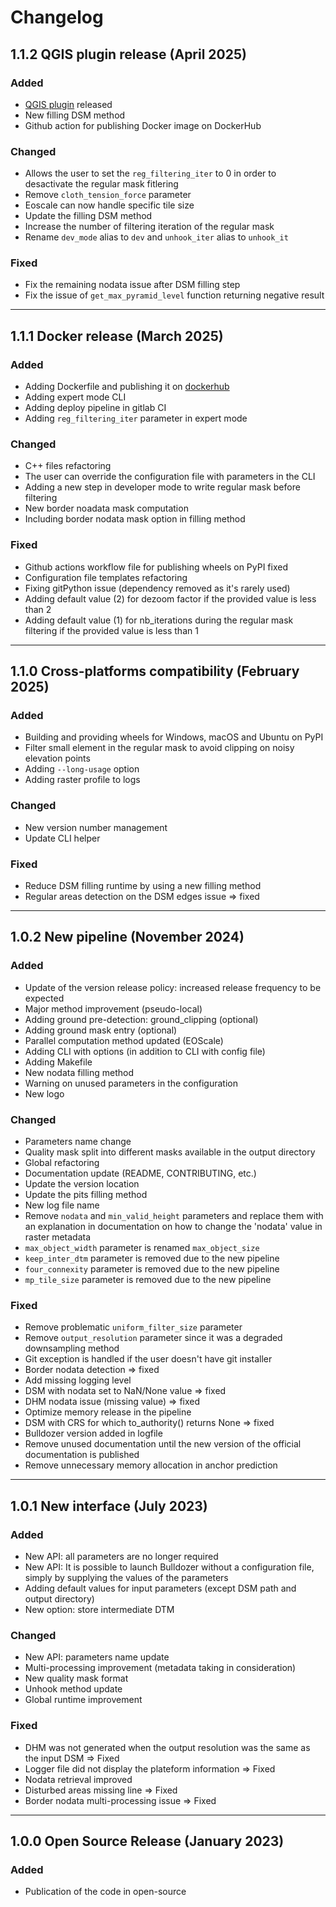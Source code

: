# Changelog

## 1.1.2 QGIS plugin release (April 2025)

### Added
- [QGIS plugin](https://github.com/CNES/bulldozer-qgis-plugin) released
- New filling DSM method
- Github action for publishing Docker image on DockerHub

### Changed
- Allows the user to set the `reg_filtering_iter` to 0 in order to desactivate the regular mask fitlering
- Remove `cloth_tension_force` parameter
- Eoscale can now handle specific tile size
- Update the filling DSM method
- Increase the number of filtering iteration of the regular mask
- Rename `dev_mode` alias to `dev` and `unhook_iter` alias to `unhook_it`

### Fixed
- Fix the remaining nodata issue after DSM filling step
- Fix the issue of `get_max_pyramid_level` function returning negative result

---

## 1.1.1 Docker release (March 2025)

### Added
- Adding Dockerfile and publishing it on [dockerhub](https://hub.docker.com/r/cnes/bulldozer)
- Adding expert mode CLI
- Adding deploy pipeline in gitlab CI
- Adding `reg_filtering_iter` parameter in expert mode 

### Changed
- C++ files refactoring
- The user can override the configuration file with parameters in the CLI
- Adding a new step in developer mode to write regular mask before filtering
- New border noadata mask computation
- Including border nodata mask option in filling method

### Fixed
- Github actions workflow file for publishing wheels on PyPI fixed
- Configuration file templates refactoring
- Fixing gitPython issue (dependency removed as it's rarely used)
- Adding default value (2) for dezoom factor if the provided value is less than 2 
- Adding default value (1) for nb_iterations during the regular mask filtering if the provided value is less than 1  

---

## 1.1.0 Cross-platforms compatibility (February 2025)

### Added
- Building and providing wheels for Windows, macOS and Ubuntu on PyPI
- Filter small element in the regular mask to avoid clipping on noisy elevation points
- Adding `--long-usage` option 
- Adding raster profile to logs

### Changed
- New version number management
- Update CLI helper

### Fixed
- Reduce DSM filling runtime by using a new filling method
- Regular areas detection on the DSM edges issue => fixed

---

## 1.0.2 New pipeline (November 2024)

### Added
- Update of the version release policy: increased release frequency to be expected
- Major method improvement (pseudo-local)
- Adding ground pre-detection: ground_clipping (optional)
- Adding ground mask entry (optional)
- Parallel computation method updated (EOScale)
- Adding CLI with options (in addition to CLI with config file)
- Adding Makefile
- New nodata filling method
- Warning on unused parameters in the configuration
- New logo

### Changed
- Parameters name change
- Quality mask split into different masks available in the output directory
- Global refactoring
- Documentation update (README, CONTRIBUTING, etc.)
- Update the version location
- Update the pits filling method
- New log file name
- Remove `nodata` and `min_valid_height` parameters and replace them with an explanation in documentation on how to change the 'nodata' value in raster metadata 
- `max_object_width` parameter is renamed `max_object_size`
- `keep_inter_dtm` parameter is removed due to the new pipeline
- `four_connexity` parameter is removed due to the new pipeline
- `mp_tile_size` parameter is removed due to the new pipeline

### Fixed
- Remove problematic `uniform_filter_size` parameter
- Remove `output_resolution` parameter since it was a degraded downsampling method
- Git exception is handled if the user doesn't have git installer
- Border nodata detection => fixed
- Add missing logging level
- DSM with nodata set to NaN/None value => fixed
- DHM nodata issue (missing value) => fixed
- Optimize memory release in the pipeline
- DSM with CRS for which to_authority() returns None => fixed
- Bulldozer version added in logfile
- Remove unused documentation until the new version of the official documentation is published
- Remove unnecessary memory allocation in anchor prediction

---

## 1.0.1 New interface (July 2023)

### Added
- New API: all parameters are no longer required
- New API: It is possible to launch Bulldozer without a configuration file, simply by supplying the values of the parameters
- Adding default values for input parameters (except DSM path and output directory)
- New option: store intermediate DTM

### Changed
- New API: parameters name update
- Multi-processing improvement (metadata taking in consideration)
- New quality mask format
- Unhook method update
- Global runtime improvement

### Fixed
- DHM was not generated when the output resolution was the same as the input DSM => Fixed
- Logger file did not display the plateform information => Fixed
- Nodata retrieval improved
- Disturbed areas missing line => Fixed
- Border nodata multi-processing issue => Fixed

---

## 1.0.0 Open Source Release (January 2023)

### Added
- Publication of the code in open-source